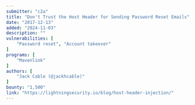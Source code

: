 ```yaml
---
submitter: "c2a"
title: "Don't Trust the Host Header for Sending Password Reset Emails"
date: "2017-12-13"
added: "2024-11-03"
description: ""
vulnerabilities: [
    "Password reset", "Account takeover"
]
programs: [
    "Mavenlink"
]
authors: [
    "Jack Cable (@jackhcable)"
]
bounty: "1,500"
link: "https://lightningsecurity.io/blog/host-header-injection/"
---
```




